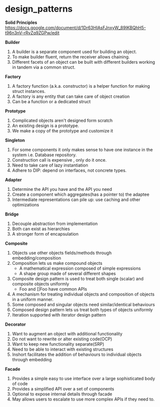 # design_patterns

**Solid Principles**
https://docs.google.com/document/d/1Dr63HIAsFJnxyW_89IKBQhH5-t96n3nV-rRvZq9ZGPw/edit

**Builder**
1. A builder is a separate component used for building an object.
2. To make builder fluent, return the receiver allows chaining.
3. Different facets of an object can be built with different builders working in tandem via a common struct.

**Factory**
1. A factory function (a.k.a. constructor) is a helper function for making struct instances.
2. A factory is any entity that can take care of object creation
3. Can be a function or a dedicated struct

**Prototype**
1. Complicated objects aren't designed form scratch
2. An existing design is a prototype.
3. We make a copy of the prototype and customize it

**Singleton**
1. For some components it only makes sense to have one instance in the system i.e. Database repository. 
2. Construction call is expensive , only do it once.
3. Need to take care of lazy instantiation
4. Adhere to DIP: depend on interfaces, not concrete types. 

**Adapter**
1. Determine the API you have and the API you need
2. Create a component which aggregates(has a pointer to) the adaptee
3. Intermediate representations can pile up: use caching and other optimizations

**Bridge**
1. Decouple abstraction from implementation
2. Both can exist as hierarchies
3. A stronger form of encapsulation

**Composite**
1. Objects use other objects fields/methods through embedding/composition
2. Composition lets us make compound objects
    - A mathematical expression composed of simple expressions 
    - A shape group made of several different shapes
3. Composite design pattern is used to treat both single (scalar) and composite objects uniformly
    - Foo and []Foo have common APIs
4. A mechanism for treating individual objects and composition of objects in a uniform manner.
5. Some composed and singular objects need similar/identical behaviours
6. Composed design pattern lets us treat both types of objects uniformly
7. Iteration supported with iterator design pattern

**Decorator**
1. Want to augment an object with additional functionality
2. Do not want to rewrite or alter existing code(OCP)
3. Want to keep new functionality separate(SRP)
4. Need to be able to interact with existing structures
5. Inshort facilitates the addition of behaviours to individual objects through embedding

**Facade**
1. Provides a simple easy to use interface over a large sophisticated body of code
2. Provides a simplified API over a set of components
3. Optional to expose internal details through facade
4. May allows users to escalate to use more complex APIs if they need to. 